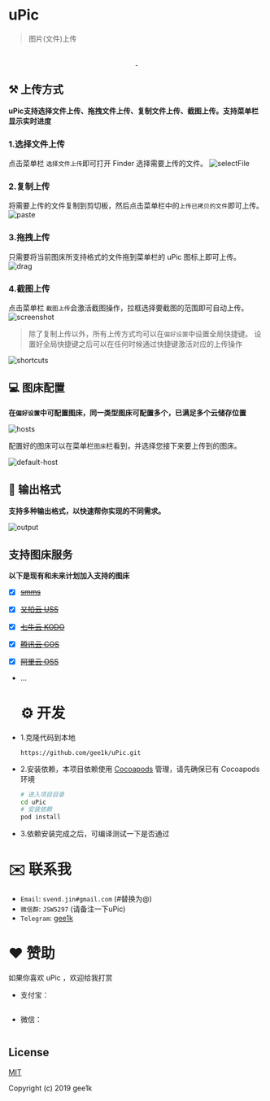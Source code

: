 # uPic 

> 图片(文件)上传 

<p align="center">
  <img src="./screenshot/logo.png" alt="">
</p>
<p align="center">
  <a href="https://github.com/gee1k/uPic/releases">
    <img src="https://img.shields.io/github/downloads/gee1k/uPic/total.svg?style=flat-square" alt="">
  </a>
  <a href="https://github.com/gee1k/uPic/releases/latest">
    <img src="https://img.shields.io/github/release/gee1k/uPic.svg?style=flat-square" alt="">
  </a>
</p>


## ⚒ 上传方式

**uPic支持选择文件上传、拖拽文件上传、复制文件上传、截图上传。支持菜单栏显示实时进度**

### 1.选择文件上传
点击菜单栏 `选择文件上传`即可打开 Finder 选择需要上传的文件。
![selectFile](./screenshot/selectFile.gif)

### 2.复制上传
将需要上传的文件复制到剪切板，然后点击菜单栏中的`上传已拷贝的文件`即可上传。
![paste](./screenshot/paste.gif)

### 3.拖拽上传
只需要将当前图床所支持格式的文件拖到菜单栏的 uPic 图标上即可上传。
![drag](./screenshot/drag.gif)

### 4.截图上传
点击菜单栏 `截图上传`会激活截图操作，拉框选择要截图的范围即可自动上传。
![screenshot](./screenshot/screenshot.gif)

> 除了复制上传以外，所有上传方式均可以在`偏好设置`中设置全局快捷键。
> 设置好全局快捷键之后可以在任何时候通过快捷键激活对应的上传操作

![shortcuts](./screenshot/shortcuts.png)

## 💻 图床配置

**在`偏好设置`中可配置图床，同一类型图床可配置多个，已满足多个云储存位置**

![hosts](./screenshot/hosts.png)

配置好的图床可以在菜单栏`图床`栏看到，并选择您接下来要上传到的图床。

![default-host](./screenshot/default-host.png)

## 📝 输出格式

**支持多种输出格式，以快速帮你实现的不同需求。**

![output](./screenshot/output.png)

## 支持图床服务

**以下是现有和未来计划加入支持的图床**

- [x] [~~smms~~](https://sm.ms/)

- [x] [~~又拍云 USS~~](https://www.upyun.com/products/file-storage)

- [x] [~~七牛云 KODO~~](https://www.qiniu.com/products/kodo)

- [x] [~~腾讯云 COS~~](https://cloud.tencent.com/product/cos)

- [x] [~~阿里云 OSS~~](https://www.aliyun.com/product/oss)

- ...

  # ⚙ 开发

- 1.克隆代码到本地
	
	`https://github.com/gee1k/uPic.git`
	
- 2.安装依赖，本项目依赖使用 [Cocoapods](https://cocoapods.org/) 管理，请先确保已有 Cocoapods 环境

  ```sh
  # 进入项目目录
  cd uPic
  # 安装依赖
  pod install
  ```

- 3.依赖安装完成之后，可编译测试一下是否通过

# ✉️ 联系我

- `Email`: `svend.jin#gmail.com` (#替换为@)
- `微信群`: `JSW5297` (请备注一下uPic)
- `Telegram`: [gee1k]()

# ❤️ 赞助

如果你喜欢 uPic ，欢迎给我打赏

- 支付宝：

<img src="./screenshot/qrcode/alipay-mini.jpeg" alt="">

- 微信：

<img src="./screenshot/qrcode/wechat-mini.jpeg" alt="">

## License

[MIT](http://opensource.org/licenses/MIT)

Copyright (c) 2019 gee1k
